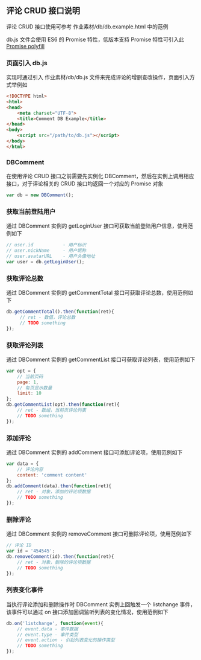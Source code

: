 

## 评论 CRUD 接口说明

评论 CRUD 接口使用可参考 作业素材/db/db.example.html 中的范例

db.js 文件会使用 ES6 的 Promise 特性，低版本支持 Promise 特性可引入此 [Promise polyfill](https://github.com/stefanpenner/es6-promise)

### 页面引入 db.js

实现时通过引入 作业素材/db/db.js 文件来完成评论的增删查改操作，页面引入方式举例如

```html
<!DOCTYPE html>
<html>
<head>
    <meta charset="UTF-8">
    <title>Comment DB Example</title>
</head>
<body>
    <script src="/path/to/db.js"></script>
</body>
</html>
```

### DBComment

在使用评论 CRUD 接口之前需要先实例化 DBComment，然后在实例上调用相应接口，对于评论相关的 CRUD 接口均返回一个对应的 Promise 对象

```javascript
var db = new DBComment();
```

### 获取当前登陆用户

通过 DBComment 实例的 getLoginUser 接口可获取当前登陆用户信息，使用范例如下

```javascript
// user.id           - 用户标识
// user.nickName     - 用户昵称
// user.avatarURL    - 用户头像地址
var user = db.getLoginUser();
```

### 获取评论总数

通过 DBComment 实例的 getCommentTotal 接口可获取评论总数，使用范例如下

```javascript
db.getCommentTotal().then(function(ret){
     // ret - 数值，评论总数
     // TODO something
});
```

### 获取评论列表

通过 DBComment 实例的 getCommentList 接口可获取评论列表，使用范例如下

```javascript
var opt = {
    // 当前页码
    page: 1,
    // 每页显示数量
    limit: 10
};
db.getCommentList(opt).then(function(ret){
    // ret - 数组，当前页评论列表
    // TODO something
});
```

### 添加评论

通过 DBComment 实例的 addComment 接口可添加评论项，使用范例如下

```javascript
var data = {
    // 评论内容
    content: 'comment content'
};
db.addComment(data).then(function(ret){
    // ret - 对象，添加的评论项数据
    // TODO something
});
```

### 删除评论

通过 DBComment 实例的 removeComment 接口可删除评论项，使用范例如下

```javascript
// 评论 ID
var id = '454545';
db.removeComment(id).then(function(ret){
    // ret - 对象，删除的评论项数据
    // TODO something
});
```

### 列表变化事件

当执行评论添加和删除操作时 DBComment 实例上回触发一个 listchange 事件，该事件可以通过 on 接口添加回调监听列表的变化情况，使用范例如下

```javascript
db.on('listchange', function(event){
    // event.data - 事件数据
    // event.type - 事件类型
    // event.action - 引起列表变化的操作类型
    // TODO something
});
```



